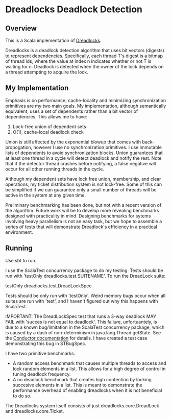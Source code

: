 Dreadlocks Deadlock Detection
=======================================

Overview
--------

This is a Scala implementation of [Dreadlocks](http://www.cs.nyu.edu/~ejk/papers/dreadlocks-spaa08.pdf).

Dreadlocks is a deadlock detection algorithm that uses bit vectors (digests) to represent dependencies. Specifically, each thread T's digest is a bitmap of thread ids, where the value at index n indicates whether or not T is waiting for n. Deadlock is detected when the owner of the lock depends on a thread attempting to acquire the lock.

My Implementation
-----------------

Emphasis is on performance; cache-locality and minimizing synchronization primitives are my two main goals. My implementation, although semantically equivalent, uses a set of dependents rather than a bit vector of dependencies. This allows me to have:

1. Lock-free union of dependent sets
2. O(1), cache-local deadlock check

Union is still affected by the exponential blowup that comes with back-propogation, however I use no synchronization primitives. I use immutable lists of dependents to avoid synchronization blocks. Union guarantees that at least one thread in a cycle will detect deadlock and notify the rest. Note that if the detector thread crashes before notifying, a false negative will occur for all other running threads in the cycle.

Although my dependent sets have lock free union, membership, and clear operations, my ticket distribution system is not lock-free. Some of this can be simplified if we can guarantee only a small number of threads will be active in the system at any given time.

Preliminary benchmarking has been done, but not with a recent version of the algorithm. Future work will be to develop more revealing benchmarks designed with practicality in mind. Designing benchmarks for sytems involving heavy parallelism is not an easy task, but we hope to assemble a series of tests that will demonstrate Dreadlock's efficiency in a practical environment.

Running
-------

Use sbt to run.

I use the ScalaTest concurrency package to do my testing. Tests should be run with 'testOnly dreadlocks.test.SUITENAME'. To run the DreadLock suite:

testOnly dreadlocks.test.DreadLockSpec

Tests should be only run with 'testOnly'. Weird memory bugs occur when all suites are run with 'test', and I haven't figured out why this happens with ScalaTest.

IMPORTANT: The DreadLockSpec test that runs a 3-way deadlock MAY FAIL with 'succes is not equal to deadlock'. This failure, unfortuantely, is due to a known bug/limitation in the ScalaTest concurrency package, which is caused by a dash of non-determinism in java.lang.Thread.getState. See the [Conductor documentation](http://doc.scalatest.org/1.4.1/org/scalatest/concurrent/Conductor.html) for details. I have created a test case demonstrating this bug in STBugSpec.

I have two primitive benchmarks: 

* A random access benchmark that causes multiple threads to access and lock random elements in a list. This allows for a high degree of control in tuning deadlock frequency.
* A no deadlock benchmark that creates high contention by locking succesive elements in a list. This is meant to demonstrate the performance overhead of enabling dreadlocks when it is not beneficial to do so.

The Dreadlocks system itself consists of just dreadlocks.core.DreadLock and dreadlocks.core.Ticket.
